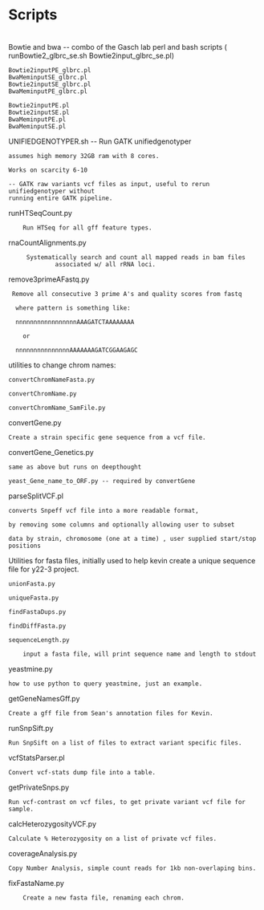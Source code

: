 # Scripts 
# 

Bowtie and bwa -- combo of the Gasch lab perl and bash scripts
		 ( runBowtie2_glbrc_se.sh Bowtie2input_glbrc_se.pl)

	Bowtie2inputPE_glbrc.pl
	BwaMeminputSE_glbrc.pl
	Bowtie2inputSE_glbrc.pl
	BwaMeminputPE_glbrc.pl
	
	Bowtie2inputPE.pl
	Bowtie2inputSE.pl
	BwaMeminputPE.pl
	BwaMeminputSE.pl

UNIFIEDGENOTYPER.sh -- Run GATK unifiedgenotyper
	
	assumes high memory 32GB ram with 8 cores.
	
	Works on scarcity 6-10
	
	-- GATK raw variants vcf files as input, useful to rerun unifiedgenotyper without
	running entire GATK pipeline.

runHTSeqCount.py  
		
		Run HTSeq for all gff feature types.

rnaCountAlignments.py  

		 Systematically search and count all mapped reads in bam files
                 associated w/ all rRNA loci.


remove3primeAFastq.py 
	
	 Remove all consecutive 3 prime A's and quality scores from fastq
        
	  where pattern is something like:
        
	  nnnnnnnnnnnnnnnnnAAAGATCTAAAAAAAA 
	
		or
        
	  nnnnnnnnnnnnnnnAAAAAAAGATCGGAAGAGC

utilities to change chrom names:
	
	convertChromNameFasta.py

	convertChromName.py
	
	convertChromName_SamFile.py

convertGene.py 

	Create a strain specific gene sequence from a vcf file.

convertGene_Genetics.py 
	
	same as above but runs on deepthought
	
	yeast_Gene_name_to_ORF.py -- required by convertGene
 	

parseSplitVCF.pl 
	
	converts Snpeff vcf file into a more readable format, 
	
	by removing some columns and optionally allowing user to subset
 	
	data by strain, chromosome (one at a time) , user supplied start/stop positions

Utilities for fasta files, initially used to help kevin 
create a unique sequence file for y22-3 project.

	unionFasta.py

	uniqueFasta.py

	findFastaDups.py

	findDiffFasta.py
	
	sequenceLength.py 
	
		input a fasta file, will print sequence name and length to stdout

yeastmine.py  

	how to use python to query yeastmine, just an example.

getGeneNamesGff.py 
	
	Create a gff file from Sean's annotation files for Kevin.

runSnpSift.py  

	Run SnpSift on a list of files to extract variant specific files.

vcfStatsParser.pl 

	Convert vcf-stats dump file into a table.

getPrivateSnps.py 

	Run vcf-contrast on vcf files, to get private variant vcf file for sample.

calcHeterozygosityVCF.py 

	Calculate % Heterozygosity on a list of private vcf files.

coverageAnalysis.py

	Copy Number Analysis, simple count reads for 1kb non-overlaping bins.

fixFastaName.py 

		Create a new fasta file, renaming each chrom. 

